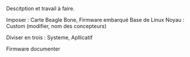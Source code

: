 Descitption et travail à faire.

Imposer : Carte Beagle Bone, Firmware embarqué Base de Linux
Noyau : Custom (modifier, nom des concepteurs)

Diviser en trois : Systeme, Apllicatif 

Firmware documenter
